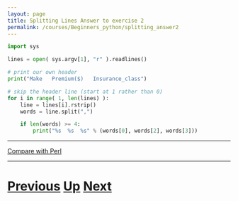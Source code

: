 ```yaml
---
layout: page
title: Splitting Lines Answer to exercise 2
permalink: /courses/Beginners_python/splitting_answer2
---
```


```python
import sys

lines = open( sys.argv[1], "r" ).readlines()

# print our own header
print("Make   Premium($)   Insurance_class")

# skip the header line (start at 1 rather than 0)
for i in range( 1, len(lines) ):
    line = lines[i].rstrip()
    words = line.split(",")

    if len(words) >= 4:
        print("%s  %s  %s" % (words[0], words[2], words[3]))
```

***

[Compare with Perl](../beginning_perl/splitting_answer2.md)

***

# [Previous](splitting.md) [Up](README.md) [Next](splitting.md)
